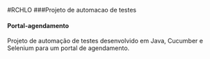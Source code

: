 #RCHLO
###Projeto de automacao de testes
#### Portal-agendamento
Projeto de automação de testes desenvolvido em Java, Cucumber  e Selenium para um portal de agendamento.
